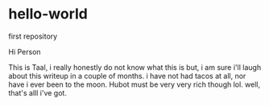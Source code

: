 # hello-world
first repository

Hi Person

This is Taal, i really honestly do not know what this is but, i am sure i'll laugh about this writeup in a couple of months.
i have not had tacos at all, nor have i ever been to the moon. Hubot must be  very very rich though lol.
well, that's alll i've got.